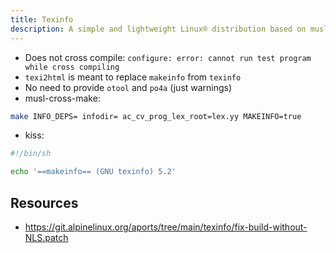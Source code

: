 ```yaml
---
title: Texinfo
description: A simple and lightweight Linux® distribution based on musl libc and toybox
---
```


- Does not cross compile: `configure: error: cannot run test program while cross compiling`
- `texi2html` is meant to replace `makeinfo` from `texinfo`
- No need to provide `otool` and `po4a` (just warnings)
- musl-cross-make:
```sh
make INFO_DEPS= infodir= ac_cv_prog_lex_root=lex.yy MAKEINFO=true
```
- kiss:
```sh
#!/bin/sh

echo '==makeinfo== (GNU texinfo) 5.2'
```

## Resources
- https://git.alpinelinux.org/aports/tree/main/texinfo/fix-build-without-NLS.patch
